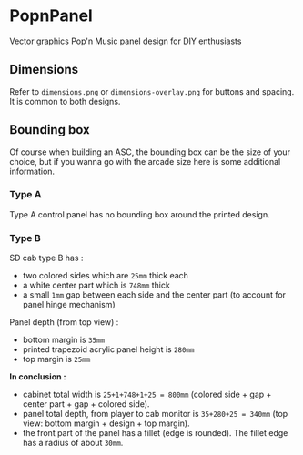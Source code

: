 # PopnPanel
Vector graphics Pop'n Music panel design for DIY enthusiasts

## Dimensions

Refer to `dimensions.png` or `dimensions-overlay.png` for buttons and spacing. It is common to both designs.

## Bounding box

Of course when building an ASC, the bounding box can be the size of your choice, but if you wanna go with the arcade size here is some additional information.

### Type A

Type A control panel has no bounding box around the printed design.

### Type B

SD cab type B has :
- two colored sides which are `25mm` thick each
- a white center part which is `748mm` thick
- a small `1mm` gap between each side and the center part (to account for panel hinge mechanism)

Panel depth (from top view) :
- bottom margin is `35mm`
- printed trapezoid acrylic panel height is `280mm`
- top margin is `25mm`

**In conclusion :**

- cabinet total width is `25+1+748+1+25 = 800mm` (colored side + gap + center part + gap + colored side).
- panel total depth, from player to cab monitor is `35+280+25 = 340mm` (top view: bottom margin + design + top margin).
- the front part of the panel has a fillet (edge is rounded). The fillet edge has a radius of about `30mm`.
